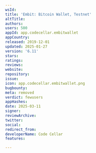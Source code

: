 ```yaml
---
wsId: 
title: 'Embit: Bitcoin Wallet, Testnet'
altTitle: 
authors: 
users: 500
appId: app.codecellar.embitwallet
appCountry: 
released: 2019-12-01
updated: 2025-01-27
version: '6.11'
stars: 
ratings: 
reviews: 
website: 
repository: 
issue: 
icon: app.codecellar.embitwallet.png
bugbounty: 
meta: removed
verdict: fewusers
appHashes: 
date: 2025-03-11
signer: 
reviewArchive: 
twitter: 
social: 
redirect_from: 
developerName: Code Cellar
features: 

---
```


